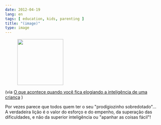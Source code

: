 ```yaml
---
date: 2012-04-19
lang: en
tags: [ education, kids, parenting ]
title: "(image)"
type: image
---
```


<figure>
<a
href="https://hugo.ferreira.cc/via-o-que-acontece-quando-voce-fica-elogiando-a/attachment/800/"
rel="attachment"><img
src="/wp-content/uploads/2012/04/tumblr_m2r1lySweo1qz82meo1_1280-150x150.jpg"
width="150" height="150" /></a></figure>

(via [O que acontece quando você fica elogiando a inteligência de uma
criança](http://www.updateordie.com/2012/04/17/o-que-acontece-quando-voce-fica-elogiando-a-inteligencia-de-uma-crianca/)
)

Por vezes parece que todos quem ter o seu "prodígiozinho
sobredotado\"... A verdadeira lição é o valor do esforço e do empenho,
da superação das dificuldades, e não da superior inteligência ou
\"apanhar as coisas fácil"!

